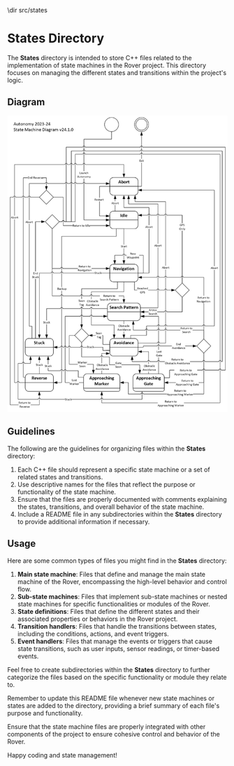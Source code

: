 \dir src/states

# States Directory

The **States** directory is intended to store C++ files related to the implementation of state machines in the Rover project. This directory focuses on managing the different states and transitions within the project's logic.

## Diagram

![](../../data/README_Resources/images/state_machine_diagram.png)

## Guidelines

The following are the guidelines for organizing files within the **States** directory:

1. Each C++ file should represent a specific state machine or a set of related states and transitions.
2. Use descriptive names for the files that reflect the purpose or functionality of the state machine.
3. Ensure that the files are properly documented with comments explaining the states, transitions, and overall behavior of the state machine.
4. Include a README file in any subdirectories within the **States** directory to provide additional information if necessary.

## Usage

Here are some common types of files you might find in the **States** directory:

1. **Main state machine**: Files that define and manage the main state machine of the Rover, encompassing the high-level behavior and control flow.
2. **Sub-state machines**: Files that implement sub-state machines or nested state machines for specific functionalities or modules of the Rover.
3. **State definitions**: Files that define the different states and their associated properties or behaviors in the Rover project.
4. **Transition handlers**: Files that handle the transitions between states, including the conditions, actions, and event triggers.
5. **Event handlers**: Files that manage the events or triggers that cause state transitions, such as user inputs, sensor readings, or timer-based events.

Feel free to create subdirectories within the **States** directory to further categorize the files based on the specific functionality or module they relate to.

Remember to update this README file whenever new state machines or states are added to the directory, providing a brief summary of each file's purpose and functionality.

Ensure that the state machine files are properly integrated with other components of the project to ensure cohesive control and behavior of the Rover.

Happy coding and state management!
